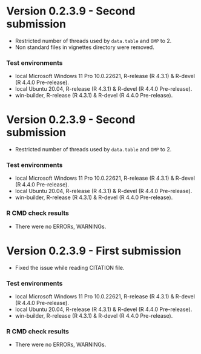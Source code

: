 # Version 0.2.3.9 - Second submission

* Restricted number of threads used by `data.table` and `OMP` to 2.
* Non standard files in vignettes directory were removed.

### Test environments
* local Microsoft Windows 11 Pro 10.0.22621, R-release (R 4.3.1) & R-devel (R 4.4.0 Pre-release).
* local Ubuntu 20.04, R-release (R 4.3.1) & R-devel (R 4.4.0 Pre-release).
* win-builder, R-release (R 4.3.1) & R-devel (R 4.4.0 Pre-release).

# Version 0.2.3.9 - Second submission

* Restricted number of threads used by `data.table` and `OMP` to 2.

### Test environments
* local Microsoft Windows 11 Pro 10.0.22621, R-release (R 4.3.1) & R-devel (R 4.4.0 Pre-release).
* local Ubuntu 20.04, R-release (R 4.3.1) & R-devel (R 4.4.0 Pre-release).
* win-builder, R-release (R 4.3.1) & R-devel (R 4.4.0 Pre-release).

### R CMD check results
* There were no ERRORs, WARNINGs.

# Version 0.2.3.9 - First submission

* Fixed the issue while reading CITATION file.

### Test environments
* local Microsoft Windows 11 Pro 10.0.22621, R-release (R 4.3.1) & R-devel (R 4.4.0 Pre-release).
* local Ubuntu 20.04, R-release (R 4.3.1) & R-devel (R 4.4.0 Pre-release).
* win-builder, R-release (R 4.3.1) & R-devel (R 4.4.0 Pre-release).

### R CMD check results
* There were no ERRORs, WARNINGs.
